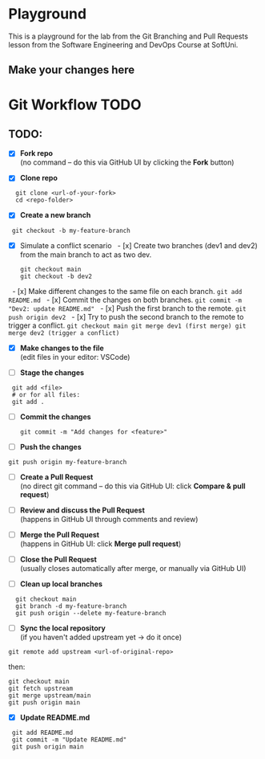 # Playground
This is a playground for the lab from the Git Branching and Pull Requests lesson from the Software Engineering and DevOps Course at SoftUni.

## Make your changes here

# Git Workflow TODO

## TODO:

- [x] **Fork repo**  
  (no command – do this via GitHub UI by clicking the **Fork** button)  

- [x] **Clone repo**  
```
  git clone <url-of-your-fork>
  cd <repo-folder>
  ```

- [x] **Create a new branch**  
 ```
  git checkout -b my-feature-branch
  ```
  - [x] Simulate a conflict scenario
  - [x] Create two branches (dev1 and dev2) from the main branch to act as two dev.
    ```
    git checkout main
    git checkout -b dev2
    ```
  
  - [x] Make different changes to the same file on each branch.
    ```
    git add README.md
    ```
  - [x] Commit the changes on both branches.
    ```
    git commit -m "Dev2: update README.md"
    ```
  - [x] Push the first branch to the remote.
    ```
    git push origin dev2
    ```
  - [x] Try to push the second branch to the remote to trigger a conflict.
    ```
    git checkout main
    git merge dev1 (first merge)
    git merge dev2 (trigger a conflict)
    ```


- [x] **Make changes to the file**  
  (edit files in your editor: VSCode)  

- [ ] **Stage the changes**  
  
 ``` 
  git add <file>
  # or for all files:
  git add .
  ```
  
- [ ] **Commit the changes**  
  
  ```
  git commit -m "Add changes for <feature>"
  ```
  
- [ ] **Push the changes**  
  
 ```
 git push origin my-feature-branch
 ```
  
- [ ] **Create a Pull Request**  
  (no direct git command – do this via GitHub UI: click **Compare & pull request**)  

- [ ] **Review and discuss the Pull Request**  
  (happens in GitHub UI through comments and review)  

- [ ] **Merge the Pull Request**  
  (happens in GitHub UI: click **Merge pull request**)  

- [ ] **Close the Pull Request**  
  (usually closes automatically after merge, or manually via GitHub UI)  

- [ ] **Clean up local branches**  
  
``` 
  git checkout main
  git branch -d my-feature-branch
  git push origin --delete my-feature-branch
  ```
  
- [ ] **Sync the local repository**  
  (if you haven't added upstream yet → do it once)  
  
 ``` 
 git remote add upstream <url-of-original-repo>
 ```

  then:  
  ```
  git checkout main
  git fetch upstream
  git merge upstream/main
  git push origin main
  ```

- [x] **Update README.md**  
 ```
  git add README.md
  git commit -m "Update README.md"
  git push origin main
  ```
  